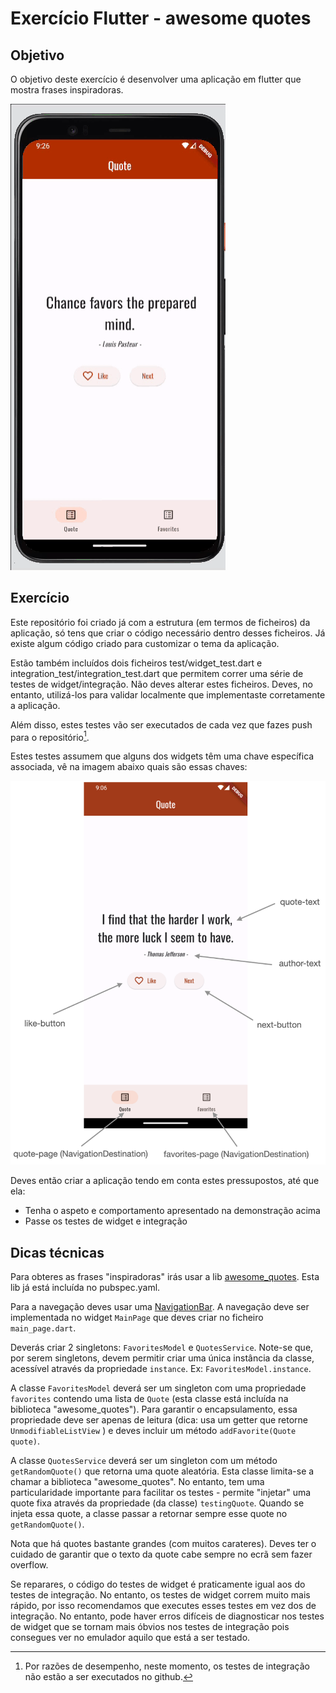 # Exercício Flutter - awesome quotes

## Objetivo

O objetivo deste exercício é desenvolver uma aplicação em flutter que mostra frases inspiradoras.

![demonstração](./docs/awesome-quotes-demo.gif)

## Exercício

Este repositório foi criado já com a estrutura (em termos de ficheiros) da aplicação, só tens que criar o código necessário
dentro desses ficheiros. Já existe algum código criado para customizar o tema da aplicação.

Estão também incluídos dois ficheiros test/widget_test.dart e integration_test/integration_test.dart que 
permitem correr uma série de testes de widget/integração. Não deves alterar
estes ficheiros. Deves, no entanto, utilizá-los para validar localmente que implementaste corretamente a aplicação. 

Além disso, estes testes vão ser executados de cada vez que fazes push para o repositório[^1].

Estes testes assumem que alguns dos widgets têm uma chave específica associada, vê na imagem abaixo quais
são essas chaves:

![chaves dos widgets](./docs/screenshot.png)

Deves então criar a aplicação tendo em conta estes pressupostos, até que ela:
* Tenha o aspeto e comportamento apresentado na demonstração acima
* Passe os testes de widget e integração

## Dicas técnicas

Para obteres as frases "inspiradoras" irás usar a lib [awesome_quotes](https://pub.dev/packages/awesome_quotes). Esta lib
já está incluída no pubspec.yaml.

Para a navegação deves usar uma [NavigationBar](https://api.flutter.dev/flutter/material/NavigationBar-class.html). A navegação
deve ser implementada no widget `MainPage` que deves criar no ficheiro `main_page.dart`.

Deverás criar 2 singletons: `FavoritesModel` e `QuotesService`. Note-se que, por serem singletons, devem permitir criar uma
única instância da classe, acessível através da propriedade `instance`. Ex: `FavoritesModel.instance`.

A classe `FavoritesModel` deverá ser um singleton com uma propriedade `favorites` contendo uma lista de `Quote` (esta classe
está incluída na biblioteca "awesome_quotes"). Para garantir o encapsulamento, essa propriedade deve ser apenas de leitura 
(dica: usa um getter que retorne `UnmodifiableListView` ) e deves incluir um método `addFavorite(Quote quote)`.

A classe `QuotesService` deverá ser um singleton com um método `getRandomQuote()` que retorna uma quote aleatória. Esta classe
limita-se a chamar a biblioteca "awesome_quotes". No entanto, tem uma particularidade importante para facilitar os testes - 
permite "injetar" uma quote fixa através da propriedade (da classe) `testingQuote`. Quando se injeta essa quote, a classe passar a retornar
sempre esse quote no `getRandomQuote()`.

Nota que há quotes bastante grandes (com muitos carateres). Deves ter o cuidado de garantir que o texto da quote cabe sempre no ecrã
sem fazer overflow.

Se reparares, o código do testes de widget é praticamente igual aos do testes de integração. No entanto, os testes de widget
correm muito mais rápido, por isso recomendamos que executes esses testes em vez dos de integração. No entanto, pode haver
erros difíceis de diagnosticar nos testes de widget que se tornam mais óbvios nos testes de integração pois consegues ver
no emulador aquilo que está a ser testado.

[^1]: Por razões de desempenho, neste momento, os testes de integração não estão a ser executados no github.

